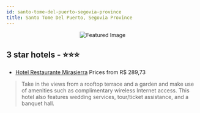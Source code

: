 ```yaml
---
id: santo-tome-del-puerto-segovia-province
title: Santo Tome Del Puerto, Segovia Province
---
```


<center><img src="https://i.travelapi.com/hotels/1000000/120000/118100/118067/26d2dcce_z.jpg" alt="Featured Image" /></center>


##  3 star hotels - ⭐️⭐️⭐️

-    [Hotel Restaurante Mirasierra](https://us.hurb.com/hotels/santo-tome-del-puerto/hotel-restaurante-mirasierra-JNP-JP053817?cmp=18055) Prices from R$ 289,73
   > Take in the views from a rooftop terrace and a garden and make use of amenities such as complimentary wireless Internet access. This hotel also features wedding services, tour/ticket assistance, and a banquet hall.
